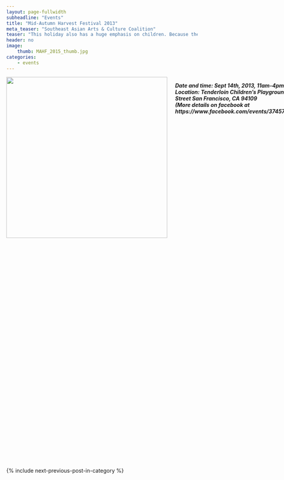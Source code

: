 ```yaml
---
layout: page-fullwidth
subheadline: "Events"
title: "Mid-Autumn Harvest Festival 2013"
meta_teaser: "Southeast Asian Arts & Culture Coalition"
teaser: "This holiday also has a huge emphasis on children. Because the summer’s harvest consisted of long hours of labor in the rice fields, it was thought that the festival helped many parents spend more time with their children and loved ones. In terms of food served at the festival, mooncakes have a cultural significance during this holiday. In ancient folklore, many believe that mooncakes were used to conceal secret messages during wartime. Mooncakes have a distinct flavor, and is made up of mainly egg yolk, lotus seeds, and ground beans."
header: no
image:
    thumb: MAHF_2015_thumb.jpg
categories:
    - events
---
```

<!--more-->
<div class="small-12 columns" style="padding: 0px; border-bottom: none;" markdown="1">

<img width="424" src="{{ site.urlimg }}/auco-logo.png">

<p style="font-style: italic; font-weight: bold; font-size: 1.0em">
Date and time: Sept 14th, 2013, 11am-4pm<br />
Location: Tenderloin Children’s Playground. 570 Ellis Street San Francisco, CA 94109<br />
(More details on facebook at https://www.facebook.com/events/374579819336897/)
</p>

Event details: This traditional holiday in Southeast Asia consists of three fundamental definitions:
- Thanksgiving: Give thanks and accept the year’s bountiful harvest.
- Gathering: Friends and family come together, a time of peace
- Praying: Many ask for material or abstract goods such as longevity, healthy family, beauty, a good job, etc.

This holiday also has a huge emphasis on children. Because the summer’s harvest consisted of long hours of labor in the rice fields, it was thought that the festival helped many parents spend more time with their children and loved ones. In terms of food served at the festival, mooncakes have a cultural significance during this holiday. In ancient folklore, many believe that mooncakes were used to conceal secret messages during wartime. Mooncakes have a distinct flavor, and is made up of mainly egg yolk, lotus seeds, and ground beans.

The event will have a wide range of activities and performances from different arts and cultural groups across the San Francisco bay area. There will be many ways for kids and adults to have fun and learn more about various Southeast Asian cultures through media and interactive social activities. People will also be able to try a spectrum of food and drinks from different ethnic backgrounds.

In Southeast Asia, each country celebrates this holiday in their own unique way, and at different times of the year. SEAACC acknowledges that, and chooses to celebrate it all in one day as a symbol of the unification between Southeast Asian cultures.

The 3rd Annual Mid-Autumn Harvest Festival is supported by the SOMArts Cultural Center’s Technical Services Program, which provides subsidized rental rates for wheelchair-accessible lifts, staging, catwalks, bleachers, P.A. systems and consultation for San Francisco’s many street fairs, festivals and community events. SOMArts receives support from the San Francisco Arts Commission’s Community Arts and Education Program with funding from Grants for the Arts/The Hotel Tax Fund.

The mission of SOMArts is to promote and nurture art on the community level and foster an appreciation of and respect for all cultures. To find out about SOMArts classes, events and exhibitions, please visit www.somarts.org.

<img width="100%" src="http://74.220.215.61/~seaaccsf/galleries/images/2013/MAHF_poster_web.jpg">

</div>

{% include next-previous-post-in-category %}
